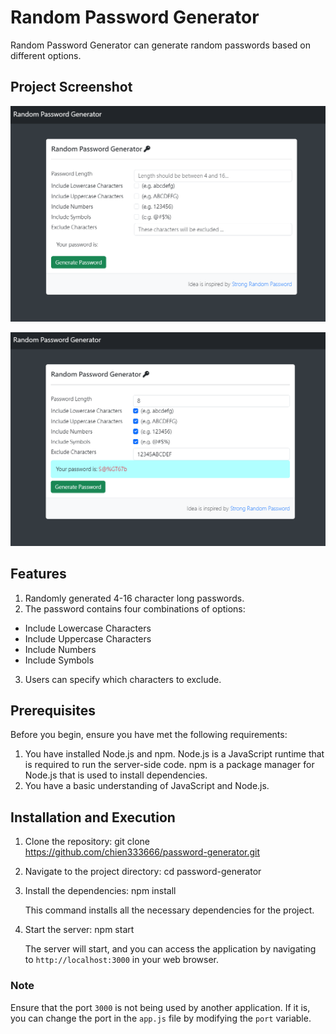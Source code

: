 # Random Password Generator
Random Password Generator can generate random passwords based on different options.

## Project Screenshot

![image](https://github.com/chien333666/password-generator/blob/main/public/img/screenshot1.png)

![image](https://github.com/chien333666/password-generator/blob/main/public/img/screenshot2.png)

## Features
1. Randomly generated 4-16 character long passwords.
2. The password contains four combinations of options:
  - Include Lowercase Characters
  - Include Uppercase Characters
  - Include Numbers
  - Include Symbols
3. Users can specify which characters to exclude.

## Prerequisites

Before you begin, ensure you have met the following requirements:

1. You have installed Node.js and npm. Node.js is a JavaScript runtime that is required to run the server-side code. npm is a package manager for Node.js that is used to install dependencies.
2. You have a basic understanding of JavaScript and Node.js.

## Installation and Execution

1. Clone the repository:
git clone https://github.com/chien333666/password-generator.git

2. Navigate to the project directory:
cd password-generator

3. Install the dependencies:
npm install

   This command installs all the necessary dependencies for the project.

4. Start the server:
npm start

   The server will start, and you can access the application by navigating to `http://localhost:3000` in your web browser.

### Note

Ensure that the port `3000` is not being used by another application. If it is, you can change the port in the `app.js` file by modifying the `port` variable.